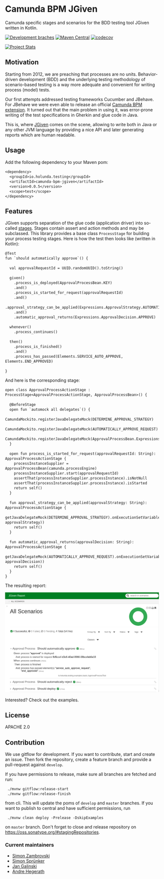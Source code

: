# Camunda BPM JGiven
Camunda specific stages and scenarios for the BDD testing tool JGiven written in Kotlin.


[![Development braches](https://github.com/holunda-io/camunda-bpm-jgiven/workflows/Development%20braches/badge.svg)](https://github.com/holunda-io/camunda-bpm-jgiven/workflows) 
[![Maven Central](https://maven-badges.herokuapp.com/maven-central/io.holunda.testing/camunda-bpm-jgiven/badge.svg)](https://maven-badges.herokuapp.com/maven-central/io.holunda.testing/camunda-bpm-jgiven)
[![codecov](https://codecov.io/gh/holunda-io/camunda-bpm-jgiven/branch/master/graph/badge.svg)](https://codecov.io/gh/holunda-io/camunda-bpm-jgiven)

[![Project Stats](https://www.openhub.net/p/camunda-bpm-jgiven/widgets/project_thin_badge.gif)](https://www.openhub.net/p/camunda-bpm-jgiven)

## Motivation

Starting from 2012, we are preaching that processes are no units. Behavior-driven development (BDD) and the
underlying testing methodology of scenario-based testing is a way more adequate and convenient for writing
process (model) tests. 

Our first attempts addressed testing frameworks Cucumber and JBehave. For JBehave we were even able to release
an official [Camunda BPM extension](https://github.com/camunda/camunda-bpm-jbehave). It turned out that the main problem
in using it, was error-prone writing of the test specifications in Gherkin and glue code in Java.

This is, where [JGiven](http://jgiven.org/) comes on the scene, allowing to write both in Java or any other JVM language
by providing a nice API and later generating reports which are human readable.

## Usage

Add the following dependency to your Maven pom:

    <dependency>
      <groupId>io.holunda.testing</groupId>
      <artifactId>camunda-bpm-jgiven</artifactId>
      <version>0.0.5</version>
      <scope>test</scope>
    </dependency>

## Features

JGiven supports separation of the glue code (application driver) into so-called [stages](http://jgiven.org/userguide/#_stages_and_state_sharing).
Stages contain assert and action methods and may be subclassed. This library provides a base class
`ProcessStage` for building your process testing stages. Here is how the test then looks like
(written in Kotlin):

    @Test
    fun `should automatically approve`() {
    
      val approvalRequestId = UUID.randomUUID().toString()
    
      given()
        .process_is_deployed(ApprovalProcessBean.KEY)
        .and()
        .process_is_started_for_request(approvalRequestId)
        .and()
        .approval_strategy_can_be_applied(Expressions.ApprovalStrategy.AUTOMATIC)
        .and()
        .automatic_approval_returns(Expressions.ApprovalDecision.APPROVE)
    
      whenever()
        .process_continues()
    
      then()
        .process_is_finished()
        .and()
        .process_has_passed(Elements.SERVICE_AUTO_APPROVE, Elements.END_APPROVED)
    
    }

And here is the corresponding stage:

    open class ApprovalProcessActionStage : ProcessStage<ApprovalProcessActionStage, ApprovalProcessBean>() {
    
      @BeforeStage
      open fun `automock all delegates`() {
        CamundaMockito.registerJavaDelegateMock(DETERMINE_APPROVAL_STRATEGY)
        CamundaMockito.registerJavaDelegateMock(AUTOMATICALLY_APPROVE_REQUEST)
        CamundaMockito.registerJavaDelegateMock(ApprovalProcessBean.Expressions.LOAD_APPROVAL_REQUEST)
      }
    
      open fun process_is_started_for_request(approvalRequestId: String): ApprovalProcessActionStage {
        processInstanceSupplier = ApprovalProcessBean(camunda.processEngine)
        processInstanceSupplier.start(approvalRequestId)
        assertThat(processInstanceSupplier.processInstance).isNotNull
        assertThat(processInstanceSupplier.processInstance).isStarted
        return self()
      }
    
      fun approval_strategy_can_be_applied(approvalStrategy: String): ApprovalProcessActionStage {
        getJavaDelegateMock(DETERMINE_APPROVAL_STRATEGY).onExecutionSetVariables(Variables.putValue(APPROVAL_STRATEGY, approvalStrategy))
        return self()
      }
    
      fun automatic_approval_returns(approvalDecision: String): ApprovalProcessActionStage {
        getJavaDelegateMock(AUTOMATICALLY_APPROVE_REQUEST).onExecutionSetVariables(Variables.putValue(APPROVAL_DECISION, approvalDecision))
        return self()
      }
    }
    
The resulting report:

![JGiven Process Report](docs/report.png)


Interested? Check out the examples.

## License

APACHE 2.0

## Contribution

We use gitflow for development. If you want to contribute, start and create
an issue. Then fork the repository, create a feature branch and provide a 
pull-request against `develop`.

If you have permissions to release, make sure all branches are fetched and run: 

     ./mvnw gitflow:release-start 
     ./mvnw gitflow:release-finish
     
from cli. This will update the poms of `develop` and `master` branches.
If you want to publish to central and have sufficient permissions, run

     ./mvnw clean deploy -Prelease -DskipExamples
     
on `master` branch. Don't forget to close and release repository on https://oss.sonatype.org/#stagingRepositories.


### Current maintainers

* [Simon Zambrovski](https://github.com/zambrovski)
* [Simon Sprünker](https://github.com/srsp)
* [Jan Galinski](https://github.com/jangalinski)
* [Andre Hegerath](https://github.com/a-hegerath)


